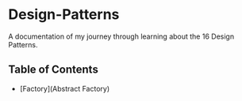 # Design-Patterns
A documentation of my journey through learning about the 16 Design Patterns.

## Table of Contents
- [Factory](Abstract Factory)
